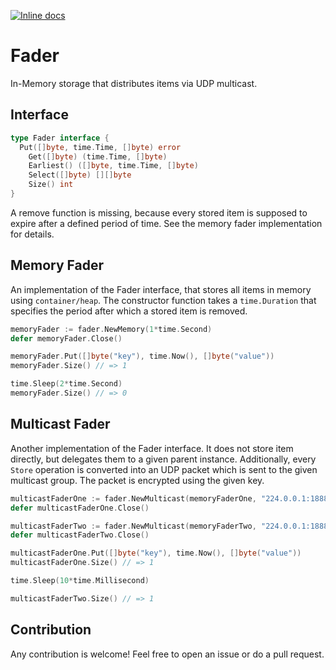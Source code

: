 [![Inline docs](http://inch-ci.org/github/posteo/fader.svg?branch=master)](http://inch-ci.org/github/posteo/fader)

# Fader

In-Memory storage that distributes items via UDP multicast.

## Interface

```go
type Fader interface {
  Put([]byte, time.Time, []byte) error
	Get([]byte) (time.Time, []byte)
	Earliest() ([]byte, time.Time, []byte)
	Select([]byte) [][]byte
	Size() int
}
```

A remove function is missing, because every stored item is supposed to expire after a defined
period of time. See the memory fader implementation for details.

## Memory Fader

An implementation of the Fader interface, that stores all items in memory using `container/heap`. The
constructor function takes a `time.Duration` that specifies the period after which a stored item is removed.

```go
memoryFader := fader.NewMemory(1*time.Second)
defer memoryFader.Close()

memoryFader.Put([]byte("key"), time.Now(), []byte("value"))
memoryFader.Size() // => 1

time.Sleep(2*time.Second)
memoryFader.Size() // => 0
```

## Multicast Fader

Another implementation of the Fader interface. It does not store item directly, but delegates them to a given
parent instance. Additionally, every `Store` operation is converted into an UDP packet which is sent to the
given multicast group. The packet is encrypted using the given key.

```go
multicastFaderOne := fader.NewMulticast(memoryFaderOne, "224.0.0.1:1888", key)
defer multicastFaderOne.Close()

multicastFaderTwo := fader.NewMulticast(memoryFaderTwo, "224.0.0.1:1888", key)
defer multicastFaderTwo.Close()

multicastFaderOne.Put([]byte("key"), time.Now(), []byte("value"))
multicastFaderOne.Size() // => 1

time.Sleep(10*time.Millisecond)

multicastFaderTwo.Size() // => 1
```

## Contribution

Any contribution is welcome! Feel free to open an issue or do a pull request.
